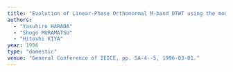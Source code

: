 ```yaml
---
title: "Evolution of Linear-Phase Orthonormal M-band DTWT using the modified GenLOT"
authors:
  - "Yasuhiro HARADA"
  - "Shogo MURAMATSU"
  - "Hitoshi KIYA"
year: 1996
type: "domestic"
venue: "General Conference of IEICE, pp. SA-4--5, 1996-03-01."
---
```

